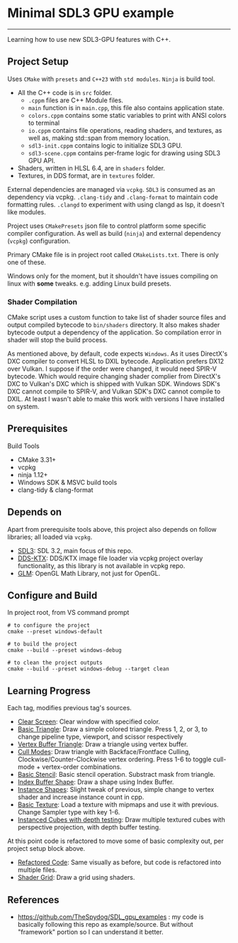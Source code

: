 # Minimal SDL3 GPU example
---

Learning how to use new SDL3-GPU features with C++.

## Project Setup
Uses `CMake` with `presets` and `C++23` with `std modules`. `Ninja` is build tool.
- All the C++ code is in `src` folder.
  - `.cppm` files are C++ Module files.
  - `main` function is in `main.cpp`, this file also contains application state.
  - `colors.cppm` contains some static variables to print with ANSI colors to terminal
  - `io.cppm` contains file operations, reading shaders, and textures, as well as, making std::span from memory location.
  - `sdl3-init.cppm` contains logic to initialize SDL3 GPU.
  - `sdl3-scene.cppm` contains per-frame logic for drawing using SDL3 GPU API.
- Shaders, written in HLSL 6.4, are in `shaders` folder.
- Textures, in DDS format, are in `textures` folder.

External dependencies are managed via `vcpkg`. `SDL3` is consumed as an dependency via vcpkg.
`.clang-tidy` and `.clang-format` to maintain code formatting rules.
`.clangd` to experiment with using clangd as lsp, it doesn't like modules.

Project uses `CMakePresets` json file to control platform some specific compiler configuration.
As well as build (`ninja`) and external dependency (`vcpkg`) configuration.

Primary CMake file is in project root called `CMakeLists.txt`. There is only one of these.

Windows only for the moment, but it shouldn't have issues compiling on linux with **some** tweaks. e.g. adding Linux build presets.


### Shader Compilation
CMake script uses a custom function to take list of shader source files and output compiled bytecode to `bin/shaders` directory. It also makes shader bytecode output a dependency of the application. 
So compilation error in shader will stop the build process.

As mentioned above, by default, code expects `Windows`. As it uses DirectX's DXC compiler to convert HLSL to DXIL bytecode. Application prefers DX12 over Vulkan. I suppose if the order were changed, it would need SPIR-V bytecode. Which would require changing shader complier from DirectX's DXC to Vulkan's DXC which is shipped with Vulkan SDK. Windows SDK's DXC cannot compile to SPIR-V, and Vulkan SDK's DXC cannot compile to DXIL. At least I wasn't able to make this work with versions I have installed on system.

## Prerequisites
Build Tools
- CMake 3.31+
- vcpkg
- ninja 1.12+
- Windows SDK & MSVC build tools
- clang-tidy & clang-format

## Depends on
Apart from prerequisite tools above, this project also depends on follow libraries; all loaded via `vcpkg`.
- [SDL3](https://github.com/libsdl-org/SDL): SDL 3.2, main focus of this repo.
- [DDS-KTX](https://github.com/septag/dds-ktx): DDS/KTX image file loader via vcpkg project overlay functionality, as this library is not available in vcpkg repo.
- [GLM](https://github.com/g-truc/glm): OpenGL Math Library, not just for OpenGL.

## Configure and Build
In project root, from VS command prompt
```shell
# to configure the project
cmake --preset windows-default

# to build the project
cmake --build --preset windows-debug

# to clean the project outputs
cmake --build --preset windows-debug --target clean
```

## Learning Progress
Each tag, modifies previous tag's sources.
- [Clear Screen](https://github.com/Roy-Fokker/sdl3-gpu-minimal/tree/0-clear-screen): Clear window with specified color.
- [Basic Triangle](https://github.com/Roy-Fokker/sdl3-gpu-minimal/tree/1-raw-triangle): Draw a simple colored triangle. Press 1, 2, or 3, to change pipeline type, viewport, and scissor respectively
- [Vertex Buffer Triangle](https://github.com/Roy-Fokker/sdl3-gpu-minimal/tree/2-vertex-buffer): Draw a triangle using vertex buffer.
- [Cull Modes](https://github.com/Roy-Fokker/sdl3-gpu-minimal/tree/3-cull-modes): Draw triangle with Backface/Frontface Culling, Clockwise/Counter-Clockwise vertex ordering. Press 1-6 to toggle cull-mode + vertex-order combinations.
- [Basic Stencil](https://github.com/Roy-Fokker/sdl3-gpu-minimal/tree/4-basic-stencil): Basic stencil operation. Substract mask from triangle.
- [Index Buffer Shape](https://github.com/Roy-Fokker/sdl3-gpu-minimal/tree/5-index-buffer): Draw a shape using Index Buffer.
- [Instance Shapes](https://github.com/Roy-Fokker/sdl3-gpu-minimal/tree/6-instance-shapes): Slight tweak of previous, simple change to vertex shader and increase instance count in cpp.
- [Basic Texture](https://github.com/Roy-Fokker/sdl3-gpu-minimal/tree/7-basic-texture): Load a texture with mipmaps and use it with previous. Change Sampler type with key 1-6.
- [Instanced Cubes with depth testing](https://github.com/Roy-Fokker/sdl3-gpu-minimal/tree/8-instanced-cubes): Draw multiple textured cubes with perspective projection, with depth buffer testing.

At this point code is refactored to move some of basic complexity out, per project setup block above.
- [Refactored Code](https://github.com/Roy-Fokker/sdl3-gpu-minimal/tree/9-refactored): Same visually as before, but code is refactored into multiple files.
- [Shader Grid](#): Draw a grid using shaders.

## References
- <https://github.com/TheSpydog/SDL_gpu_examples> : my code is basically following this repo as example/source. But without "framework" portion so I can understand it better.